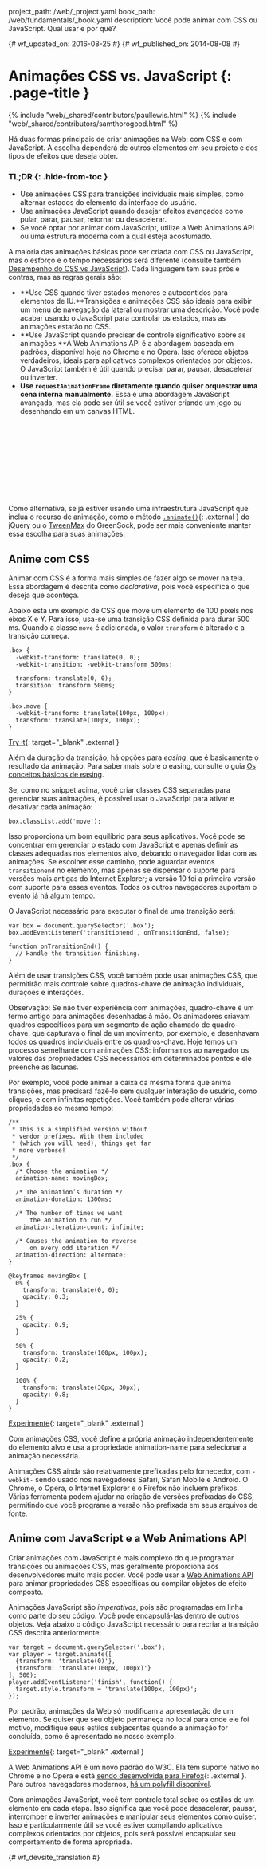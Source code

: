 project_path: /web/_project.yaml
book_path: /web/fundamentals/_book.yaml
description: Você pode animar com CSS ou JavaScript. Qual usar e por quê?

{# wf_updated_on: 2016-08-25 #}
{# wf_published_on: 2014-08-08 #}

# Animações CSS vs. JavaScript {: .page-title }

{% include "web/_shared/contributors/paullewis.html" %}
{% include "web/_shared/contributors/samthorogood.html" %}

Há duas formas principais de criar animações na Web: com CSS e com JavaScript. A escolha dependerá de outros elementos em seu projeto e dos tipos de efeitos que deseja obter.

### TL;DR {: .hide-from-toc }
* Use animações CSS para transições individuais mais simples, como alternar estados do elemento da interface do usuário.
* Use animações JavaScript quando desejar efeitos avançados como pular, parar, pausar, retornar ou desacelerar.
* Se você optar por animar com JavaScript, utilize a Web Animations API ou uma estrutura moderna com a qual esteja acostumado.


A maioria das animações básicas pode ser criada com CSS ou JavaScript, mas o esforço e o tempo necessários será diferente (consulte também [Desempenho do CSS vs JavaScript](animations-and-performance#css-vs-javascript-performance)). Cada linguagem tem seus prós e contras, mas as regras gerais são:

* **Use CSS quando tiver estados menores e autocontidos para elementos de IU.**Transições e animações CSS são ideais para exibir um menu de navegação da lateral ou mostrar uma descrição. Você pode acabar usando o JavaScript para controlar os estados, mas as animações estarão no CSS.
* **Use JavaScript quando precisar de controle significativo sobre as animações.**A Web Animations API é a abordagem baseada em padrões, disponível hoje no Chrome e no Opera. Isso oferece objetos verdadeiros, ideais para aplicativos complexos orientados por objetos. O JavaScript também é útil quando precisar parar, pausar, desacelerar ou inverter.
* **Use `requestAnimationFrame` diretamente quando quiser orquestrar uma cena interna manualmente.** Essa é uma abordagem JavaScript avançada, mas ela pode ser útil se você estiver criando um jogo ou desenhando em um canvas HTML.

<div class="video-wrapper">
  <iframe class="devsite-embedded-youtube-video" data-video-id="WaNoqBAp8NI"
          data-autohide="1" data-showinfo="0" frameborder="0" allowfullscreen>
  </iframe>
</div>

Como alternativa, se já estiver usando uma infraestrutura JavaScript que inclua o recurso de animação, como o método [`.animate()`](https://api.jquery.com/animate/){: .external } do jQuery ou o [TweenMax](https://github.com/greensock/GreenSock-JS/tree/master/src/minified) do GreenSock, pode ser mais conveniente manter essa escolha para suas animações.

<div class="clearfix"></div>

## Anime com CSS

Animar com CSS é a forma mais simples de fazer algo se mover na tela. Essa abordagem é descrita como *declarativa*, pois você especifica o que deseja que aconteça.

Abaixo está um exemplo de CSS que move um elemento de 100 pixels nos eixos X e Y. Para isso, usa-se uma transição CSS definida para durar 500 ms. Quando a classe `move` é adicionada, o valor `transform` é alterado e a transição começa.


    .box {
      -webkit-transform: translate(0, 0);
      -webkit-transition: -webkit-transform 500ms;
    
      transform: translate(0, 0);
      transition: transform 500ms;
    }
    
    .box.move {
      -webkit-transform: translate(100px, 100px);
      transform: translate(100px, 100px);
    }
    
[Try it](https://googlesamples.github.io/web-fundamentals/fundamentals/design-and-ui/animations/box-move-simple.html){: target="_blank" .external }

Além da duração da transição, há opções para *easing*, que é basicamente o resultado da animação. Para saber mais sobre o easing, consulte o guia [Os conceitos básicos de easing](the-basics-of-easing).

Se, como no snippet acima, você criar classes CSS separadas para gerenciar suas animações, é possível usar o JavaScript para ativar e desativar cada animação:


    box.classList.add('move');
    

Isso proporciona um bom equilíbrio para seus aplicativos. Você pode se concentrar em gerenciar o estado com JavaScript e apenas definir as classes adequadas nos elementos alvo, deixando o navegador lidar com as animações. Se escolher esse caminho, pode aguardar eventos `transitionend` no elemento, mas apenas se dispensar o suporte para versões mais antigas do Internet Explorer; a versão 10 foi a primeira versão com suporte para esses eventos. Todos os outros navegadores suportam o evento já há algum tempo.

O JavaScript necessário para executar o final de uma transição será:


    var box = document.querySelector('.box');
    box.addEventListener('transitionend', onTransitionEnd, false);
    
    function onTransitionEnd() {
      // Handle the transition finishing.
    }
    

Além de usar transições CSS, você também pode usar animações CSS, que permitirão mais controle sobre quadros-chave de animação individuais, durações e interações.

Observação: Se não tiver experiência com animações, quadro-chave é um termo antigo para animações desenhadas à mão. Os animadores criavam quadros específicos para um segmento de ação chamado de quadro-chave, que capturava o final de um movimento, por exemplo, e desenhavam todos os quadros individuais entre os quadros-chave. Hoje temos um processo semelhante com animações CSS: informamos ao navegador os valores das propriedades CSS necessários em determinados pontos e ele preenche as lacunas.

Por exemplo, você pode animar a caixa da mesma forma que anima transições, mas precisará fazê-lo sem qualquer interação do usuário, como cliques, e com infinitas repetições. Você também pode alterar várias propriedades ao mesmo tempo:


    /**
     * This is a simplified version without
     * vendor prefixes. With them included
     * (which you will need), things get far
     * more verbose!
     */
    .box {
      /* Choose the animation */
      animation-name: movingBox;
    
      /* The animation’s duration */
      animation-duration: 1300ms;
    
      /* The number of times we want
          the animation to run */
      animation-iteration-count: infinite;
    
      /* Causes the animation to reverse
          on every odd iteration */
      animation-direction: alternate;
    }
    
    @keyframes movingBox {
      0% {
        transform: translate(0, 0);
        opacity: 0.3;
      }
    
      25% {
        opacity: 0.9;
      }
    
      50% {
        transform: translate(100px, 100px);
        opacity: 0.2;
      }
    
      100% {
        transform: translate(30px, 30px);
        opacity: 0.8;
      }
    }
    

[Experimente](https://googlesamples.github.io/web-fundamentals/fundamentals/design-and-ui/animations/box-move-keyframes.html){: target="_blank" .external }

Com animações CSS, você define a própria animação independentemente do elemento alvo e usa a propriedade animation-name para selecionar a animação necessária.

Animações CSS ainda são relativamente prefixadas pelo fornecedor, com `-webkit-` sendo usado nos navegadores Safari, Safari Mobile e Android. O Chrome, o Opera, o Internet Explorer e o Firefox não incluem prefixos. Várias ferramenta podem ajudar na criação de versões prefixadas do CSS, permitindo que você programe a versão não prefixada em seus arquivos de fonte.

## Anime com JavaScript e a Web Animations API

Criar animações com JavaScript é mais complexo do que programar transições ou animações CSS, mas geralmente proporciona aos desenvolvedores muito mais poder. Você pode usar a [Web Animations API](https://w3c.github.io/web-animations/) para animar propriedades CSS específicas ou compilar objetos de efeito composto.

Animações JavaScript são *imperativas*, pois são programadas em linha como parte do seu código. Você pode encapsulá-las dentro de outros objetos. Veja abaixo o código JavaScript necessário para recriar a transição CSS descrita anteriormente:


    var target = document.querySelector('.box');
    var player = target.animate([
      {transform: 'translate(0)'},
      {transform: 'translate(100px, 100px)'}
    ], 500);
    player.addEventListener('finish', function() {
      target.style.transform = 'translate(100px, 100px)';
    });
    

Por padrão, animações da Web só modificam a apresentação de um elemento. Se quiser que seu objeto permaneça no local para onde ele foi motivo, modifique seus estilos subjacentes quando a animação for concluída, como é apresentado no nosso exemplo.

[Experimente](https://googlesamples.github.io/web-fundamentals/fundamentals/design-and-ui/animations/box-move-wa.html){: target="_blank" .external }

A Web Animations API é um novo padrão do W3C. Ela tem suporte nativo no Chrome e no Opera e está [sendo desenvolvida para Firefox](https://birtles.github.io/areweanimatedyet/){: .external }. Para outros navegadores modernos, [há um polyfill disponível](https://github.com/web-animations/web-animations-js).

Com animações JavaScript, você tem controle total sobre os estilos de um elemento em cada etapa. Isso significa que você pode desacelerar, pausar, interromper e inverter animações e manipular seus elementos como quiser. Isso é particularmente útil se você estiver compilando aplicativos complexos orientados por objetos, pois será possível encapsular seu comportamento de forma apropriada.


{# wf_devsite_translation #}
